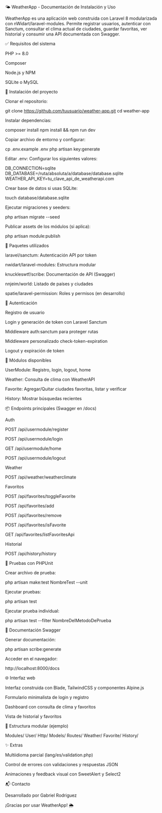 🌤️ WeatherApp - Documentación de Instalación y Uso

WeatherApp es una aplicación web construida con Laravel 8 modularizada con nWidart/laravel-modules. Permite registrar usuarios, autenticar con Sanctum, consultar el clima actual de ciudades, guardar favoritas, ver historial y consumir una API documentada con Swagger.

✅ Requisitos del sistema

PHP >= 8.0

Composer

Node.js y NPM

SQLite o MySQL

🚀 Instalación del proyecto

Clonar el repositorio:

 git clone https://github.com/tuusuario/weather-app.git
 cd weather-app

Instalar dependencias:

composer install
npm install && npm run dev

Copiar archivo de entorno y configurar:

cp .env.example .env
php artisan key:generate

Editar .env:
Configurar los siguientes valores:

DB_CONNECTION=sqlite
DB_DATABASE=/ruta/absoluta/a/database/database.sqlite
WEATHER_API_KEY=tu_clave_api_de_weatherapi.com

Crear base de datos si usas SQLite:

touch database/database.sqlite

Ejecutar migraciones y seeders:

php artisan migrate --seed

Publicar assets de los módulos (si aplica):

php artisan module:publish

🧩 Paquetes utilizados

laravel/sanctum: Autenticación API por token

nwidart/laravel-modules: Estructura modular

knuckleswtf/scribe: Documentación de API (Swagger)

nnjeim/world: Listado de países y ciudades

spatie/laravel-permission: Roles y permisos (en desarrollo)

🔐 Autenticación

Registro de usuario

Login y generación de token con Laravel Sanctum

Middleware auth:sanctum para proteger rutas

Middleware personalizado check-token-expiration

Logout y expiración de token

🔧 Módulos disponibles

UserModule: Registro, login, logout, home

Weather: Consulta de clima con WeatherAPI

Favorite: Agregar/Quitar ciudades favoritas, listar y verificar

History: Mostrar búsquedas recientes

📦 Endpoints principales (Swagger en /docs)

Auth

POST /api/usermodule/register

POST /api/usermodule/login

GET /api/usermodule/home

POST /api/usermodule/logout

Weather

POST /api/weather/weatherclimate

Favoritos

POST /api/favorites/toggleFavorite

POST /api/favorites/add

POST /api/favorites/remove

POST /api/favorites/isFavorite

GET /api/favorites/listFavoritesApi

Historial

POST /api/history/history

🧪 Pruebas con PHPUnit

Crear archivo de prueba:

php artisan make:test NombreTest --unit

Ejecutar pruebas:

php artisan test

Ejecutar prueba individual:

php artisan test --filter NombreDelMetodoDePrueba

📑 Documentación Swagger

Generar documentación:

php artisan scribe:generate

Acceder en el navegador:

http://localhost:8000/docs

🌐 Interfaz web

Interfaz construida con Blade, TailwindCSS y componentes Alpine.js

Formulario minimalista de login y registro

Dashboard con consulta de clima y favoritos

Vista de historial y favoritos

📁 Estructura modular (ejemplo)

Modules/
  User/
    Http/
    Models/
    Routes/
  Weather/
  Favorite/
  History/

✨ Extras

Multiidioma parcial (lang/es/validation.php)

Control de errores con validaciones y respuestas JSON

Animaciones y feedback visual con SweetAlert y Select2

📬 Contacto

Desarrollado por Gabriel Rodriguez

¡Gracias por usar WeatherApp! 🌦️
